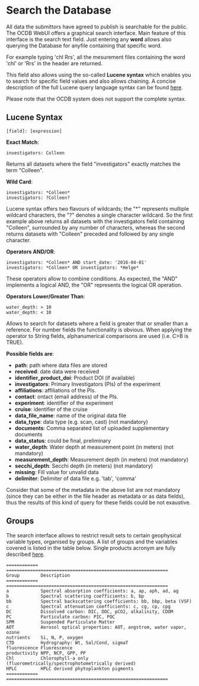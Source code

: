 # Search the Database

All data the submittors have agreed to publish is searchable for the public. 
The OCDB WebUI offers a graphical search interface. Main feature of this interface is the search text field.
Just entering any __word__ allows also querying the Database for anyfile containing that specific word.

For example typing 'chl Rrs', all the mesurement files containing the word 'chl' or 'Rrs' in the header are returned.

This field also allows using the so-called __Lucene syntax__ which enables you to search for specific field values and also allows chaining. A concise description of the full Lucene query language syntax can be found [here](https://lucene.apache.org/core/2_9_4/queryparsersyntax.html). 

Please note that the OCDB system does not support the complete syntax.

## Lucene Syntax

```
[field]: [expression]
```

__Exact Match__:

```
investigators: Colleen
```

Returns all datasets where the field "investigators" exactly matches the term "Colleen". 

__Wild Card__:

```
investigators: *Colleen*
investigators: ?Colleen?
```

Lucene syntax offers two flavours of wildcards; the "*" represents multiple wildcard characters, the "?" denotes a 
single character wildcard. So the first example above returns all datasets with the investigators field containing 
"Colleen", surrounded by any number of characters, whereas the second returns datasets with "Colleen" preceded and followed by any single character.  


__Operators AND/OR__:

```
investigators: *Colleen* AND start_date: '2016-04-01'
investigators: *Colleen* OR investigators: *Helge*
```

These operators allow to combine conditions. As expected, the "AND" implements a logical AND, the "OR" represents the logical OR operation.

__Operators Lower/Greater Than__:

```
water_depth: > 10
water_depth: < 10
```

Allows to search for datasets where a field is greater that or smaller than a reference. For number fields the functionality is obvious. 
When applying the operator to String fields, alphanumerical comparisons are used (i.e. C>B is TRUE).

__Possible fields are__:

- __path__: path where data files are stored
- __received__: date data were received
- __identifier_product_doi__: Product DOI (if available)
- __investigators__: Primary Investigators (PIs) of the experiment
- __affiliations__: affiliations of the PIs.
- __contact__: ontact (email address) of the PIs.
- __experiment__: identifier of the experiment
- __cruise__: identifier of the cruise
- __data_file_name__: name of the original data file
- __data_type__: data type (e.g. scan, cast) (not mandatory)
- __documents__: Comma separated list of uploaded supplementary documents
- __data_status__: could be final, preliminary
- __water_depth__: Water depth at measurement point (in meters) (not mandatory)
- __measurement_depth__: Measurement depth (in meters) (not mandatory)
- __secchi_depth__: Secchi depth (in meters) (not mandatory)
- __missing__: Fill value for unvalid data
- __delimiter__: Delimiter of data file e.g. 'tab', 'comma'

Consider that some of the metadata in the above list are not mandatory (since they can be either in the file header as metadata or as data fields), thus the results of this kind of query for these fields could be not exaustive.

## Groups

The search interface allows to restrict result sets to certain geophysical variable types, organised by groups.
A list of groups and the variables covered is listed in the table below. Single products acronym are fully described [here](ocdb-standard-field-unit.md).

```eval_rst
============ =============================================================
Group        Description
============ =============================================================
a            Spectral absorption coefficients: a, ap, aph, ad, ag
b            Spectral scattering coefficients: b, bp
bb           Spectral backscattering coefficients: bb, bbp, beta (VSF)
c            Spectral attenuation coefficients: c, cg, cp, cpg
DC           Dissolved carbon: DIC, DOC, pCO2, alkalinity, CDOM
PC           Particulate carbon: PIC, POC
SPM          Suspended Particulate Matter
AOT          Aerosol optical properties: AOT, angstrom, water vapor, ozone
nutrients    Si, N, P, oxygen
CTD          Hydrography: Wt, Sal/Cond, sigmaT
fluorescence Fluorescence
productivity NPP, NCP, GPP, PP
Chl          Chlorophyll-a only (fluorometrically/spectrophotometrically derived)
HPLC         HPLC derived phytoplankton pigments
============ =============================================================
```


